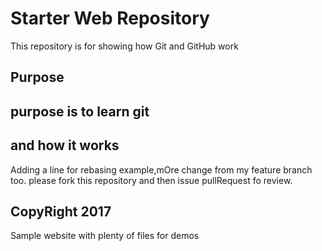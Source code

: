# Starter Web Repository

This repository is for showing how Git and GitHub work

## Purpose
## purpose is to learn git 
## and how it works


Adding a line for rebasing example,mOre change from my feature branch too.
please fork this repository and then issue pullRequest fo review.
## CopyRight 2017
Sample website with plenty of files for demos